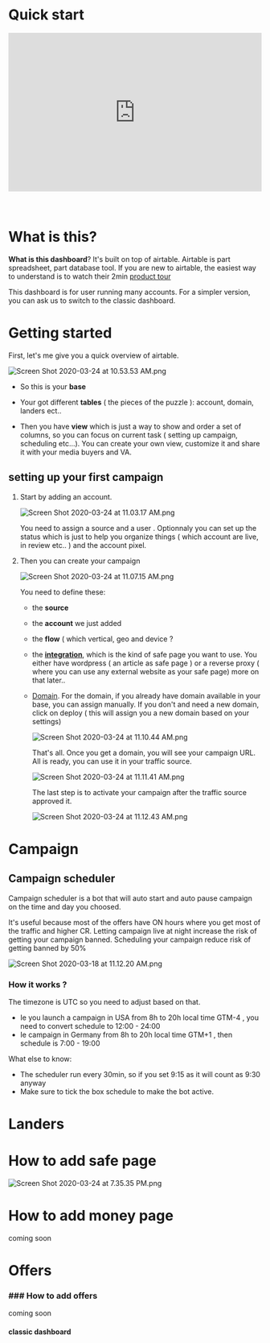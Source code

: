 # Quick start

<div style="position: relative; padding-bottom: 62.5%; height: 0;"><iframe src="https://www.loom.com/embed/e1addf50bad84d14931278356e52126d" frameborder="0" webkitallowfullscreen mozallowfullscreen allowfullscreen style="position: absolute; top: 0; left: 0; width: 100%; height: 100%;"></iframe></div><br><br>

# What is this?

**What is this dashboard**? It's built on top of airtable. Airtable is part spreadsheet, part database tool. If you are new to airtable, the easiest way to understand is to watch their 2min [product tour](https://airtable.com/product)

This dashboard is for user running many accounts. For a simpler version, you can ask us to switch to the classic dashboard.

# Getting started

First, let's me give you a quick overview of airtable.

![Screen Shot 2020-03-24 at 10.53.53 AM.png](https://raw.githubusercontent.com/blackhatflow/storage/master/2020/03/24-10-58-14-Screen%20Shot%202020-03-24%20at%2010.53.53%20AM.png)

- So this is your **base**

- Your got different **tables** ( the pieces of the puzzle ): account, domain, landers ect..

- Then you have **view** which is just a way to show and order a set of columns, so you can focus on current task ( setting up campaign, scheduling etc...).
  You can create your own view, customize it and share it with your media buyers and VA.

## setting up your first campaign

1. Start by adding an account.
   
   ![Screen Shot 2020-03-24 at 11.03.17 AM.png](https://raw.githubusercontent.com/blackhatflow/storage/master/2020/03/24-11-03-55-Screen%20Shot%202020-03-24%20at%2011.03.17%20AM.png)
   
   You need to assign a source and a user . Optionnaly you can set up the status which is just to help you organize things ( which account are live, in review etc.. ) and the account pixel.

2. Then you can create your campaign
   
   ![Screen Shot 2020-03-24 at 11.07.15 AM.png](https://raw.githubusercontent.com/blackhatflow/storage/master/2020/03/24-11-08-07-Screen%20Shot%202020-03-24%20at%2011.07.15%20AM.png)
   
   You need to define these:
   
   - the **source**
   
   - the **account** we just added
   
   - the **flow** ( which vertical, geo and device ?
   
   - the **[integration](#integration)**, which is the kind of safe page you want to use. You either have wordpress ( an article as safe page ) or a reverse proxy ( where you can use any external website as your safe page) more on that later..
   
   - [Domain](#domain). For the domain, if you already have domain available in your base, you can assign manually. If you don't and need a new domain, click on deploy ( this will assign you a new domain based on your settings)
     
     ![Screen Shot 2020-03-24 at 11.10.44 AM.png](https://raw.githubusercontent.com/blackhatflow/storage/master/2020/03/24-11-11-01-Screen%20Shot%202020-03-24%20at%2011.10.44%20AM.png)
     
     That's all. Once you get a domain, you will see your campaign URL.
     All is ready, you can use it in your traffic source.
     
     ![Screen Shot 2020-03-24 at 11.11.41 AM.png](https://raw.githubusercontent.com/blackhatflow/storage/master/2020/03/24-11-11-46-Screen%20Shot%202020-03-24%20at%2011.11.41%20AM.png)
     
     The last step is to activate your campaign after the traffic source approved it.
     
     ![Screen Shot 2020-03-24 at 11.12.43 AM.png](https://raw.githubusercontent.com/blackhatflow/storage/master/2020/03/24-11-13-06-Screen%20Shot%202020-03-24%20at%2011.12.43%20AM.png)

# Campaign

## Campaign scheduler

Campaign scheduler is a bot that will auto start and auto pause campaign on the time and day you choosed.

It's useful because most of the offers have ON hours where you get most of the traffic and higher CR. Letting campaign live at night increase the risk of getting your campaign banned. Scheduling your campaign reduce risk of getting banned by 50%

![Screen Shot 2020-03-18 at 11.12.20 AM.png](https://raw.githubusercontent.com/blackhatflow/storage/master/2020/03/20-15-49-12-Screen%20Shot%202020-03-18%20at%2011.12.20%20AM.png)

### How it works ?

The timezone is UTC so you need to adjust based on that.

- Ie you launch a campaign in USA from 8h to 20h local time GTM-4 , you need to convert schedule to 12:00 - 24:00
- Ie campaign in Germany from 8h to 20h local time GTM+1 , then schedule is 7:00 - 19:00

What else to know:

- The scheduler run every 30min, so if you set 9:15 as it will count as 9:30 anyway
- Make sure to tick the box schedule to make the bot active.

# Landers

# How to add safe page

![Screen Shot 2020-03-24 at 7.35.35 PM.png](https://raw.githubusercontent.com/blackhatflow/storage/master/2020/03/25-15-24-00-Screen%20Shot%202020-03-24%20at%207.35.35%20PM.png)

# How to add money page

coming soon

# Offers

### ### How to add offers

coming soon

#### classic dashboard
